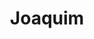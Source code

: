 ---
title: Joaquim
artigo: o
picture: /images/j/Joaquim.jpg
background: /images/fundos/estrela.jpg
style: style-verde2
description: Joaquim é um nome bíblico, de origem hebraica, que...
full-description:  Joaquim é um nome bíblico, de origem hebraica, que  tem uma conexão muito forte com Deus. Seu significado, como não poderia ser diferente, está ligado a Ele e quer dizer  "Jeová estabeleceu" ou "Deus estabeleceu". Mas, se deixarmos um pouco de lado o sentido religioso, veremos que as pessoas chamadas de Joaquim apresentam uma personalidade multifacetada, versátil e adaptável. Além de serem inteligentes e corajosos, os Quins, como são chamados, têm um forte espírito inventivo e muita criatividade! 

---